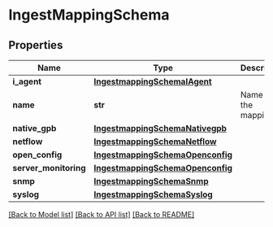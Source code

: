 # IngestMappingSchema

## Properties
Name | Type | Description | Notes
------------ | ------------- | ------------- | -------------
**i_agent** | [**IngestmappingSchemaIAgent**](IngestmappingSchemaIAgent.md) |  | [optional] 
**name** | **str** | Name of the mapping | 
**native_gpb** | [**IngestmappingSchemaNativegpb**](IngestmappingSchemaNativegpb.md) |  | [optional] 
**netflow** | [**IngestmappingSchemaNetflow**](IngestmappingSchemaNetflow.md) |  | [optional] 
**open_config** | [**IngestmappingSchemaOpenconfig**](IngestmappingSchemaOpenconfig.md) |  | [optional] 
**server_monitoring** | [**IngestmappingSchemaOpenconfig**](IngestmappingSchemaOpenconfig.md) |  | [optional] 
**snmp** | [**IngestmappingSchemaSnmp**](IngestmappingSchemaSnmp.md) |  | [optional] 
**syslog** | [**IngestmappingSchemaSyslog**](IngestmappingSchemaSyslog.md) |  | [optional] 

[[Back to Model list]](../README.md#documentation-for-models) [[Back to API list]](../README.md#documentation-for-api-endpoints) [[Back to README]](../README.md)



